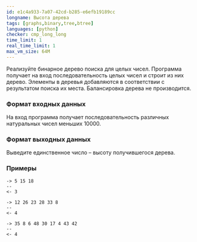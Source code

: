 ```yaml
---
id: e1c4a933-7a07-42cd-b285-e6efb19189cc
longname: Высота дерева
tags: [graphs,binary,tree,btree]
languages: [python]
checker: cmp_long_long
time_limit: 1
real_time_limit: 1
max_vm_size: 64M
---
```


Реализуйте бинарное дерево поиска для целых чисел. Программа получает на вход последовательность целых чисел и строит из них дерево. Элементы в деревья добавляются в соответствии с результатом поиска их места. Балансировка дерева не производится.

### Формат входных данных

На вход программа получает последовательность различных натуральных чисел меньших 10000.

### Формат выходных данных

Выведите единственное число – высоту получившегося дерева.

### Примеры

```
-> 5 15 18
--
<- 3
```

```
-> 12 26 23 28 33 8
--
<- 4
```

```
-> 35 8 6 48 30 17 4 43 42
--
<- 4
```
